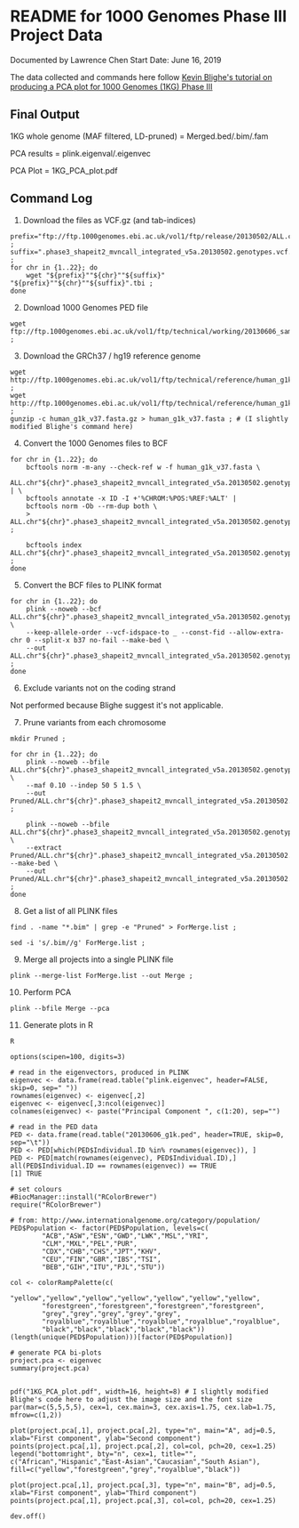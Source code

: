 # README for 1000 Genomes Phase III Project Data

Documented by Lawrence Chen
Start Date: June 16, 2019

The data collected and commands here follow [Kevin Blighe's tutorial on producing a PCA plot for 1000 Genomes (1KG) Phase III](https://www.biostars.org/p/335605/)

## Final Output

1KG whole genome (MAF filtered, LD-pruned) = Merged.bed/.bim/.fam

PCA results = plink.eigenval/.eigenvec

PCA Plot = 1KG_PCA_plot.pdf

## Command Log

1. Download the files as VCF.gz (and tab-indices)

```
prefix="ftp://ftp.1000genomes.ebi.ac.uk/vol1/ftp/release/20130502/ALL.chr" ;
suffix=".phase3_shapeit2_mvncall_integrated_v5a.20130502.genotypes.vcf.gz" ;
for chr in {1..22}; do
    wget "${prefix}""${chr}""${suffix}" "${prefix}""${chr}""${suffix}".tbi ;
done
```

2. Download 1000 Genomes PED file

```
wget ftp://ftp.1000genomes.ebi.ac.uk/vol1/ftp/technical/working/20130606_sample_info/20130606_g1k.ped ;
```

3. Download the GRCh37 / hg19 reference genome

```
wget http://ftp.1000genomes.ebi.ac.uk/vol1/ftp/technical/reference/human_g1k_v37.fasta.gz ;
wget http://ftp.1000genomes.ebi.ac.uk/vol1/ftp/technical/reference/human_g1k_v37.fasta.fai ;
gunzip -c human_g1k_v37.fasta.gz > human_g1k_v37.fasta ; # (I slightly modified Blighe's command here)
```

4. Convert the 1000 Genomes files to BCF

```
for chr in {1..22}; do
    bcftools norm -m-any --check-ref w -f human_g1k_v37.fasta \
    ALL.chr"${chr}".phase3_shapeit2_mvncall_integrated_v5a.20130502.genotypes.vcf.gz | \
    bcftools annotate -x ID -I +'%CHROM:%POS:%REF:%ALT' |
    bcftools norm -Ob --rm-dup both \
    > ALL.chr"${chr}".phase3_shapeit2_mvncall_integrated_v5a.20130502.genotypes.bcf ;
    
    bcftools index ALL.chr"${chr}".phase3_shapeit2_mvncall_integrated_v5a.20130502.genotypes.bcf ;
done
```

5. Convert the BCF files to PLINK format

```
for chr in {1..22}; do
    plink --noweb --bcf ALL.chr"${chr}".phase3_shapeit2_mvncall_integrated_v5a.20130502.genotypes.bcf \
    --keep-allele-order --vcf-idspace-to _ --const-fid --allow-extra-chr 0 --split-x b37 no-fail --make-bed \
    --out ALL.chr"${chr}".phase3_shapeit2_mvncall_integrated_v5a.20130502.genotypes ;
done
```

6. Exclude variants not on the coding strand

Not performed because Blighe suggest it's not applicable.

7. Prune variants from each chromosome

```
mkdir Pruned ;

for chr in {1..22}; do
    plink --noweb --bfile ALL.chr"${chr}".phase3_shapeit2_mvncall_integrated_v5a.20130502.genotypes \
    --maf 0.10 --indep 50 5 1.5 \
    --out Pruned/ALL.chr"${chr}".phase3_shapeit2_mvncall_integrated_v5a.20130502.genotypes ;

    plink --noweb --bfile ALL.chr"${chr}".phase3_shapeit2_mvncall_integrated_v5a.20130502.genotypes \
    --extract Pruned/ALL.chr"${chr}".phase3_shapeit2_mvncall_integrated_v5a.20130502.genotypes.prune.in --make-bed \
    --out Pruned/ALL.chr"${chr}".phase3_shapeit2_mvncall_integrated_v5a.20130502.genotypes ;
done
```

8. Get a list of all PLINK files

```
find . -name "*.bim" | grep -e "Pruned" > ForMerge.list ;

sed -i 's/.bim//g' ForMerge.list ;
```

9. Merge all projects into a single PLINK file

```
plink --merge-list ForMerge.list --out Merge ;
```

10. Perform PCA

```
plink --bfile Merge --pca
```

11. Generate plots in R

```
R

options(scipen=100, digits=3)

# read in the eigenvectors, produced in PLINK
eigenvec <- data.frame(read.table("plink.eigenvec", header=FALSE, skip=0, sep=" "))
rownames(eigenvec) <- eigenvec[,2]
eigenvec <- eigenvec[,3:ncol(eigenvec)]
colnames(eigenvec) <- paste("Principal Component ", c(1:20), sep="")

# read in the PED data
PED <- data.frame(read.table("20130606_g1k.ped", header=TRUE, skip=0, sep="\t"))
PED <- PED[which(PED$Individual.ID %in% rownames(eigenvec)), ]
PED <- PED[match(rownames(eigenvec), PED$Individual.ID),]
all(PED$Individual.ID == rownames(eigenvec)) == TRUE
[1] TRUE

# set colours
#BiocManager::install("RColorBrewer")
require("RColorBrewer")

# from: http://www.internationalgenome.org/category/population/
PED$Population <- factor(PED$Population, levels=c(
        "ACB","ASW","ESN","GWD","LWK","MSL","YRI",
        "CLM","MXL","PEL","PUR",
        "CDX","CHB","CHS","JPT","KHV",
        "CEU","FIN","GBR","IBS","TSI",
        "BEB","GIH","ITU","PJL","STU"))

col <- colorRampPalette(c(
        "yellow","yellow","yellow","yellow","yellow","yellow","yellow",
        "forestgreen","forestgreen","forestgreen","forestgreen",
        "grey","grey","grey","grey","grey",
        "royalblue","royalblue","royalblue","royalblue","royalblue",
        "black","black","black","black","black"))(length(unique(PED$Population)))[factor(PED$Population)]

# generate PCA bi-plots
project.pca <- eigenvec
summary(project.pca)


pdf("1KG_PCA_plot.pdf", width=16, height=8) # I slightly modified Blighe's code here to adjust the image size and the font size
par(mar=c(5,5,5,5), cex=1, cex.main=3, cex.axis=1.75, cex.lab=1.75, mfrow=c(1,2))

plot(project.pca[,1], project.pca[,2], type="n", main="A", adj=0.5, xlab="First component", ylab="Second component")
points(project.pca[,1], project.pca[,2], col=col, pch=20, cex=1.25)
legend("bottomright", bty="n", cex=1, title="", c("African","Hispanic","East-Asian","Caucasian","South Asian"), fill=c("yellow","forestgreen","grey","royalblue","black"))

plot(project.pca[,1], project.pca[,3], type="n", main="B", adj=0.5, xlab="First component", ylab="Third component")
points(project.pca[,1], project.pca[,3], col=col, pch=20, cex=1.25)

dev.off()
```
